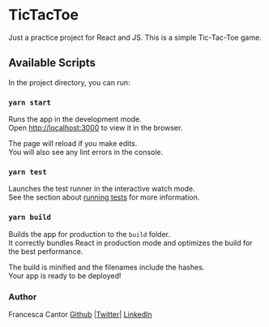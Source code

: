 # TicTacToe
Just a practice project for React and JS. This is a simple Tic-Tac-Toe game.

## Available Scripts

In the project directory, you can run:

### `yarn start`

Runs the app in the development mode.<br />
Open [http://localhost:3000](http://localhost:3000) to view it in the browser.

The page will reload if you make edits.<br />
You will also see any lint errors in the console.

### `yarn test`

Launches the test runner in the interactive watch mode.<br />
See the section about [running tests](https://facebook.github.io/create-react-app/docs/running-tests) for more information.

### `yarn build`

Builds the app for production to the `build` folder.<br />
It correctly bundles React in production mode and optimizes the build for the best performance.

The build is minified and the filenames include the hashes.<br />
Your app is ready to be deployed!

### Author
Francesca Cantor [Github](https://github.com/fcantor) |[Twitter](https://twitter.com/servomecatnism)| [LinkedIn](https://www.linkedin.com/in/fcantor/)

